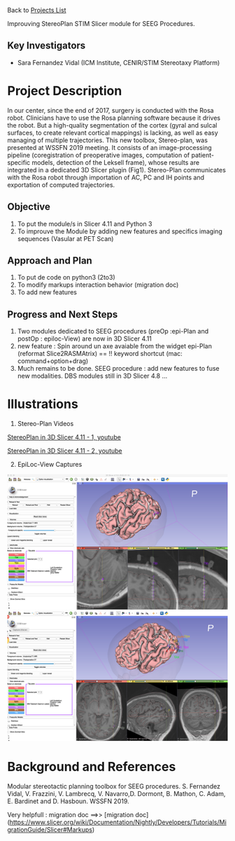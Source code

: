 Back to [Projects List](../../README.md#ProjectsList)

Improuving StereoPlan STIM Slicer module for SEEG Procedures. 

## Key Investigators

- Sara Fernandez Vidal (ICM Institute, CENIR/STIM Stereotaxy Platform)

# Project Description

In our center, since the end of 2017, surgery is conducted with the Rosa robot. Clinicians have to use the Rosa planning software because it drives the robot. But a high-quality segmentation of the cortex (gyral and sulcal surfaces, to create relevant cortical mappings) is lacking, as well as easy managing of multiple trajectories. This new toolbox, Stereo-plan, was presented at WSSFN 2019 meeting. It consists of an image-processing pipeline (coregistration of preoperative images, computation of patient-specific models, detection of the Leksell frame), whose results are integrated in a dedicated 3D Slicer plugin (Fig1). Stereo-Plan communicates with the Rosa robot through importation of AC, PC and IH points and exportation of computed trajectories.

## Objective

<!-- Describe here WHAT you would like to achieve (what you will have as end result). -->

1. To put the module/s in Slicer 4.11 and Python 3
2. To improuve the Module by adding new features and specifics imaging sequences (Vasular at PET Scan)

## Approach and Plan

<!-- Describe here HOW you would like to achieve the objectives stated above. -->

1. To put de code on python3 (2to3)
2. To modify markups interaction behavior (migration doc)
1. To add new features 

## Progress and Next Steps

<!-- Update this section as you make progress, describing of what you have ACTUALLY DONE. If there are specific steps that you could not complete then you can describe them here, too. -->

1. Two modules dedicated to SEEG procedures (preOp :epi-Plan and postOp : epiloc-View) are now in 3D Slicer 4.11
2. new feature : Spin around un axe avaiable from the widget epi-Plan (reformat Slice2RASMAtrix) == !! keyword shortcut (mac: command+option+drag)
3. Much remains to be done.  SEEG procedure : add new features to fuse new modalities. DBS modules still in 3D Slicer 4.8 ...

# Illustrations 

1. Stereo-Plan Videos

[StereoPlan in 3D Slicer 4.11 - 1, youtube](https://youtu.be/wsMNNrVeMs8)

[StereoPlan in 3D Slicer 4.11 - 2, youtube](https://youtu.be/ybS1HfrOWRE)

2. EpiLoc-View Captures

![EpiLoc-View in 3D Slicer 4.11 - 1](epiloc-View-1.png)
![EpiLoc-View in 3D Slicer 4.11 - 2](epiloc-View-2.png)
<!-- Add pictures and links to videos that demonstrate what has been accomplished.
![Description of picture](Example2.jpg)
![Some more images](Example2.jpg)
-->

# Background and References

Modular stereotactic planning toolbox for SEEG procedures.
S. Fernandez Vidal, V. Frazzini, V. Lambrecq, V. Navarro,D. Dormont, B. Mathon, C. Adam,
E. Bardinet and  D. Hasboun. WSSFN 2019.


Very  helpfull : migration doc
 ==>>  [migration doc]  (https://www.slicer.org/wiki/Documentation/Nightly/Developers/Tutorials/MigrationGuide/Slicer#Markups)


